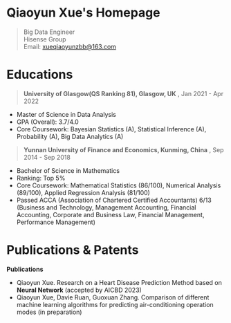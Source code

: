 # Qiaoyun Xue's Homepage
>Big Data Engineer<br>
>Hisense Group<br>
>Email: xueqiaoyunzbb@163.com

# Educations
>**University of Glasgow(QS Ranking 81), Glasgow, UK**  	                  , Jan 2021 - Apr 2022
- Master of Science in Data Analysis
- GPA (Overall): 3.7/4.0
- Core Coursework: Bayesian Statistics (A), Statistical Inference (A), Probability (A), Big Data Analytics (A) 

>**Yunnan University of Finance and Economics, Kunming, China**  	                  ,  Sep 2014 - Sep 2018
- Bachelor of Science in Mathematics
- Ranking: Top 5%
- Core Coursework: Mathematical Statistics (86/100), Numerical Analysis (89/100), Applied Regression Analysis (81/100)
- Passed ACCA (Association of Chartered Certified Accountants) 6/13 (Business and Technology, Management Accounting, Financial Accounting, Corporate and Business Law, Financial Management, Performance Management)

# Publications & Patents
**Publications**
- Qiaoyun Xue. Research on a Heart Disease Prediction Method based on **Neural Network** (accepted by AICBD 2023)
- Qiaoyun Xue, Davie Ruan, Guoxuan Zhang. Comparison of different machine learning algorithms for predicting air-conditioning operation modes  (in preparation)
